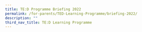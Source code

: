 ```yaml
---
title: TE:D Programme Briefing 2022
permalink: /for-parents/TED-Learning-Programme/briefing-2022/
description: ""
third_nav_title: TE:D Learning Programme
---
```

